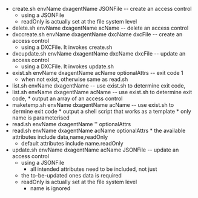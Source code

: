 * create.sh envName dxagentName JSONFile -- create an access control
	* using a JSONFile
	* readOnly is actually set at the file system level
* delete.sh envName dxagentName acName -- delete an access control
* dxccreate.sh envName dxagentName dxcName dxcFile -- create an access control
	* using a DXCFile. It invokes create.sh
* dxcupdate.sh envName dxagentName dxcName dxcFile -- update an access control
	* using a DXCFile. It invokes update.sh
* exist.sh envName dxagentName acName optionalAttrs -- exit code 1
	* when not exist, otherwise same as read.sh
* list.sh envName dxagentName -- use exist.sh to determine exit code,
* list.sh envName dxagentName acName -- use exist.sh to determine exit code,
        * output an array of an access control
* maketemp.sh envName dxagentName acName -- use exist.sh to dermine exit code
        * output a shell script that works as a template
        * only name is parameterised
* read.sh envName dxagentName '' optionalAttrs
* read.sh envName dxagentName acName optionalAttrs
        * the available attributes include data,name,readOnly
	* default attributes include name.readOnly
* update.sh envName dxagentName acName JSONFile -- update an access control
	* using a JSONFile
        * all intended attributes need to be included, not just
	* the to-be-updated ones data is required
	* readOnly is actually set at the file system level
        * name is ignored
